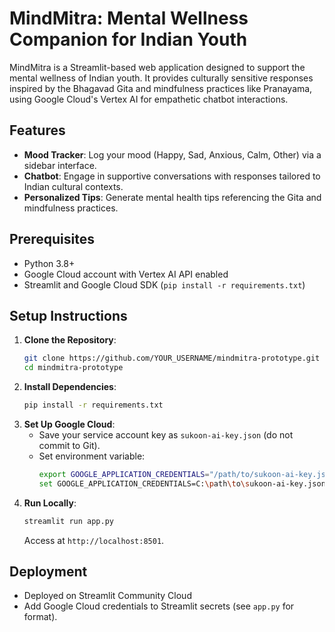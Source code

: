 # MindMitra: Mental Wellness Companion for Indian Youth

MindMitra is a Streamlit-based web application designed to support the mental wellness of Indian youth. It provides culturally sensitive responses inspired by the Bhagavad Gita and mindfulness practices like Pranayama, using Google Cloud's Vertex AI for empathetic chatbot interactions.

## Features
- **Mood Tracker**: Log your mood (Happy, Sad, Anxious, Calm, Other) via a sidebar interface.
- **Chatbot**: Engage in supportive conversations with responses tailored to Indian cultural contexts.
- **Personalized Tips**: Generate mental health tips referencing the Gita and mindfulness practices.

## Prerequisites
- Python 3.8+
- Google Cloud account with Vertex AI API enabled
- Streamlit and Google Cloud SDK (`pip install -r requirements.txt`)

## Setup Instructions
1. **Clone the Repository**:
   ```bash
   git clone https://github.com/YOUR_USERNAME/mindmitra-prototype.git
   cd mindmitra-prototype
   ```
2. **Install Dependencies**:
   ```bash
   pip install -r requirements.txt
   ```
3. **Set Up Google Cloud**:
   - Save your service account key as `sukoon-ai-key.json` (do not commit to Git).
   - Set environment variable:
     ```bash
     export GOOGLE_APPLICATION_CREDENTIALS="/path/to/sukoon-ai-key.json"  # Linux/macOS
     set GOOGLE_APPLICATION_CREDENTIALS=C:\path\to\sukoon-ai-key.json    # Windows
     ```
4. **Run Locally**:
   ```bash
   streamlit run app.py
   ```
   Access at `http://localhost:8501`.

## Deployment
- Deployed on Streamlit Community Cloud
- Add Google Cloud credentials to Streamlit secrets (see `app.py` for format).

